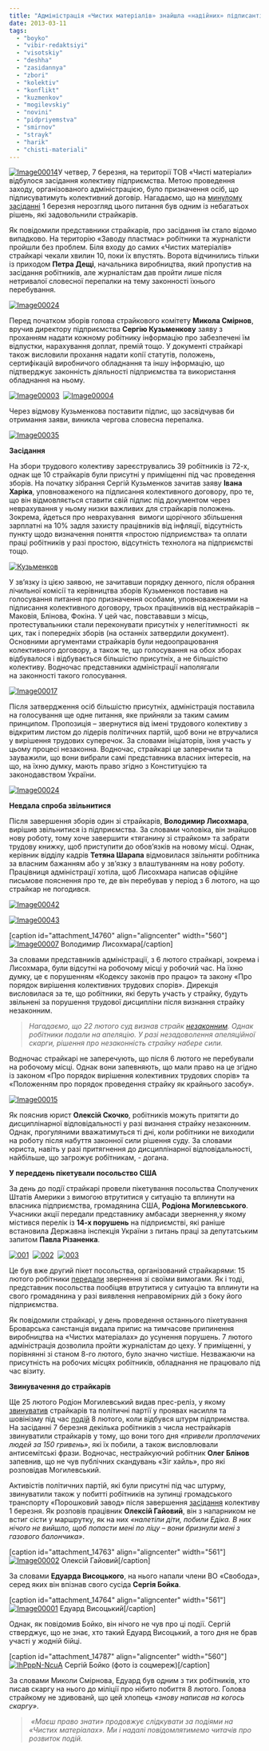 ```yaml
---
title: "Адміністрація «Чистих матеріалів» знайшла «надійних» підписантів колективного договору"
date: 2013-03-11
tags: 
  - "boyko"
  - "vibir-redaktsiyi"
  - "visotskiy"
  - "deshha"
  - "zasidannya"
  - "zbori"
  - "kolektiv"
  - "konflikt"
  - "kuzmenkov"
  - "mogilevskiy"
  - "novini"
  - "pidpriyemstva"
  - "smirnov"
  - "strayk"
  - "harik"
  - "chisti-materiali"
---
```


[![Image00014](https://mpz.brovary.org/wp-content/uploads/2013/03/Image00014.jpg)](https://mpz.brovary.org/wp-content/uploads/2013/03/Image00014.jpg)У четвер, 7 березня, на території ТОВ «Чисті матеріали» відбулося засідання колективу підприємства. Метою проведення заходу, організованого адміністрацією, було призначення осіб, що підписуватимуть колективний договір. Нагадаємо, що на [минулому засіданні](https://mpz.brovary.org/kolektivniy-dogovir-na-chistih-materialah-zatverdila-menshist-trudovogo-kolektivu/) 1 березня нерозгляд цього питання був одним із небагатьох рішень, які задовольнили страйкарів.

Як повідомили представники страйкарів, про засідання їм стало відомо випадково. На територію «Заводу пластмас» робітники та журналісти пройшли без проблем. Біля входу до самих «Чистих матеріалів» страйкарі чекали хвилин 10, поки їх впустять. Ворота відчинились тільки із приходом **Петра Дещі**, начальника виробництва, який пропустив на засідання робітників, але журналістам дав пройти лише після нетривалої словесної перепалки на тему законності їхнього перебування.

[![Image00024](https://mpz.brovary.org/wp-content/uploads/2013/03/Image00024.jpg)](https://mpz.brovary.org/wp-content/uploads/2013/03/Image00024.jpg)

Перед початком зборів голова страйкового комітету **Микола Смірнов**, вручив директору підприємства **Сергію Кузьменкову** заяву з проханням надати кожному робітнику інформацію про забезпечені їм відпустки, нарахування доплат, премій тощо. У документі страйкарі також висловили прохання надати копії статутів, положень, сертифікацій виробничого обладнання та іншу інформацію, що підтверджує законність діяльності підприємства та використання обладнання на ньому.

[![Image00003](https://mpz.brovary.org/wp-content/uploads/2013/03/Image00003.jpg)](https://mpz.brovary.org/wp-content/uploads/2013/03/Image00003.jpg)  [![Image00004](https://mpz.brovary.org/wp-content/uploads/2013/03/Image00004.jpg)](https://mpz.brovary.org/wp-content/uploads/2013/03/Image00004.jpg)

Через відмову Кузьменкова поставити підпис, що засвідчував би отримання заяви, виникла чергова словесна перепалка.

[![Image00035](https://mpz.brovary.org/wp-content/uploads/2013/03/Image00035.jpg)](https://mpz.brovary.org/wp-content/uploads/2013/03/Image00035.jpg)

**Засідання**

На збори трудового колективу зареєструвались 39 робітників із 72-х, однак ще 10 страйкарів були присутні у приміщенні під час проведення зборів. На початку зібрання Сергій Кузьменков зачитав заяву **Івана Харіка**, уповноваженого на підписання колективного договору, про те, що він відмовляється ставити свій підпис під документом через неврахування у ньому низки важливих для страйкарів положень. Зокрема, йдеться про неврахування  вимоги щорічного збільшення зарплатні на 10% задля захисту працівників від інфляції, відсутність пункту щодо визначення поняття «простою підприємства» та оплати праці робітників у разі простою, відсутність технолога на підприємстві тощо.

[![Кузьменков](https://mpz.brovary.org/wp-content/uploads/2013/03/Kuzmenkov.jpg)](https://mpz.brovary.org/wp-content/uploads/2013/03/Kuzmenkov.jpg)

У зв’язку із цією заявою, не зачитавши порядку денного, після обрання лічильної комісії та керівництва зборів Кузьменков поставив на голосування питання про призначення особами, уповноваженими на підписання колективного договору, трьох працівників від нестрайкарів – Маковія, Блінова, Фокіна. У цей час, повстававши з місць, протестувальники стали переконувати присутніх у нелегітимності  як цих, так і попередніх зборів (на останніх затвердили документ). Основними аргументами страйкарів були недоопрацювання колективного договору, а також те, що голосування на обох зборах відбувалося і відбувається більшістю присутніх, а не більшістю колективу. Водночас представники адміністрації наполягали на законності такого голосування.

[![Image00017](https://mpz.brovary.org/wp-content/uploads/2013/03/Image00017.jpg)](https://mpz.brovary.org/wp-content/uploads/2013/03/Image00017.jpg)

Після затвердження осіб більшістю присутніх, адміністрація поставила на голосування ще одне питання, яке прийняли за таким самим принципом. Пропозиція – звернутися від імені трудового колективу з відкритим листом до лідерів політичних партій, щоб вони не втручалися у вирішення трудових суперечок. За словами ініціаторів, їхня участь у цьому процесі незаконна. Водночас, страйкарі це заперечили та зауважили, що вони вибрали самі представника власних інтересів, на що, на їхню думку, мають право згідно з Конституцією та законодавством України.

[![Image00024](https://mpz.brovary.org/wp-content/uploads/2013/03/Image000241.jpg)](https://mpz.brovary.org/wp-content/uploads/2013/03/Image000241.jpg)

**Невдала спроба звільнитися**

Після завершення зборів один зі страйкарів, **Володимир Лисохмара**, вирішив звільнитися із підприємства. За словами чоловіка, він знайшов нову роботу, тому хоче завершити «тяганину зі страйком» та забрати трудову книжку, щоб приступити до обов’язків на новому місці. Однак, керівник відділу кадрів **Тетяна Шарапа** відмовилася звільняти робітника за власним бажанням або у зв’язку з влаштуванням на нову роботу. Працівниця адміністрації хотіла, щоб Лисохмара написав офіційне письмове пояснення про те, де він перебував у період з 6 лютого, на що страйкар не погодився.

[![Image00042](https://mpz.brovary.org/wp-content/uploads/2013/03/Image00042.jpg)](https://mpz.brovary.org/wp-content/uploads/2013/03/Image00042.jpg)

[![Image00043](https://mpz.brovary.org/wp-content/uploads/2013/03/Image00043.jpg)](https://mpz.brovary.org/wp-content/uploads/2013/03/Image00043.jpg)

\[caption id="attachment\_14760" align="aligncenter" width="560"\][![Image00007](https://mpz.brovary.org/wp-content/uploads/2013/03/Image00007.jpg "Володимир Лисохмара")](https://mpz.brovary.org/wp-content/uploads/2013/03/Image00007.jpg) Володимир Лисохмара\[/caption\]

За словами представників адміністрації, з 6 лютого страйкарі, зокрема і Лисохмара, були відсутні на робочому місці у робочий час. На їхню думку, це є порушенням «Кодексу законів про працю» та закону «Про порядок вирішення колективних трудових спорів». Дирекція висловилася за те, що робітники, які беруть участь у страйку, будуть звільнені за порушення трудової дисципліни після визнання страйку незаконним.

> _Нагадаємо, що 22 лютого суд визнав страйк [незаконним](https://mpz.brovary.org/sud-viznav-strayk-na-chistih-materialah-nezakonnim/). Однак робітники подали на апеляцію. У разі незадоволення апеляційної скарги, рішення про незаконність страйку набере сили._

Водночас страйкарі не заперечують, що після 6 лютого не перебували на робочому місці. Однак вони запевняють, що мали право на це згідно із законом «Про порядок вирішення колективних трудових спорів» та «Положенням про порядок проведення страйку як крайнього засобу».

[![Image00015](https://mpz.brovary.org/wp-content/uploads/2013/03/Image000151.jpg)](https://mpz.brovary.org/wp-content/uploads/2013/03/Image000151.jpg)

Як пояснив юрист **Олексій Скочко**, робітників можуть притягти до дисциплінарної відповідальності у разі визнання страйку незаконним. Однак, прогуляними вважатимуться ті дні, коли робітники не виходили на роботу після набуття законної сили рішення суду. За словами юриста, навіть у разі притягнення до дисциплінарної відповідальності, найбільше, що загрожує робітникам, - догана.

**У переддень пікетували посольство США**

За день до події страйкарі провели пікетування посольства Сполучених Штатів Америки з вимогою втрутитися у ситуацію та вплинути на власника підприємства, громадянина США, **Родіона Могилевського**. Учасники акції передали представнику амбасади звернення,у якому містився перелік із **14-х порушень** на підприємстві, які раніше встановила Державна інспекція України з питань праці за депутатським запитом **Павла Різаненка**.

[![001](https://mpz.brovary.org/wp-content/uploads/2013/03/0011.jpg)](https://mpz.brovary.org/wp-content/uploads/2013/03/0011.jpg)  [![002](https://mpz.brovary.org/wp-content/uploads/2013/03/0021.jpg)](https://mpz.brovary.org/wp-content/uploads/2013/03/0021.jpg)  [![003](https://mpz.brovary.org/wp-content/uploads/2013/03/0031.jpg)](https://mpz.brovary.org/wp-content/uploads/2013/03/0031.jpg)

Це був вже другий пікет посольства, організований страйкарями: 15 лютого робітники [передали](https://mpz.brovary.org/straykari-chistih-materialiv-prosyat-vtrutitisya-u-konflikt-ssha/) звернення зі своїми вимогами. Як і тоді, представник посольства пообіцяв втрутитися у ситуацію та вплинути на свого громадянина у разі виявлення неправомірних дій з боку його підприємства.

Як повідомили страйкарі, у день проведення останнього пікетування Броварська санстанція видала припис на тимчасове припинення виробництва на «Чистих матеріалах» до усунення порушень. 7 лютого адміністрація дозволила пройти журналістам до цеху. У приміщенні, у порівнянні зі станом 8-го лютого, було значно чистіше. Незважаючи на присутність на робочих місцях робітників, обладнання не працювало під час візиту.

**Звинувачення до страйкарів**

Ще 25 лютого Родіон Могилевський видав прес-реліз, у якому [звинуватив](https://mpz.brovary.org/rodion-mogilevskiy-breshe-vipravdovuyuchis-za-podiyi-na-chistih-materialah/) страйкарів та політичні партії у проявах насилля та шовінізму під час [подій](https://mpz.brovary.org/miting-straykariv-bilya-miskradi-zavershivsya-shturmom-pidpriyemstva-chisti-materiali/) 8 лютого, коли відбувся штурм підприємства. На засіданні 7 березня декілька робітників з числа нестрайкарів звинуватили страйкарів у тому, що вони того дня _«привели проплачених людей за 150 гривень»_, які їх побили, а також висловлювали антисемітські фрази. Водночас, нестрайкуючий робітник **Олег Блінов** запевнив, що не чув публічних скандувань «Зіг хайль», про які розповідав Могилевський.

Активістів політичних партій, які були присутні під час штурму, звинуватили також у побитті робітників на зупинці громадського транспорту «Порошковий завод» після завершення [засідання](https://mpz.brovary.org/kolektivniy-dogovir-na-chistih-materialah-zatverdila-menshist-trudovogo-kolektivu/) колективу 1 березня. Як розповів працівник **Олексій Гайовий**, він з напарником не встиг сісти у маршрутку, як на них _«налетіли діти, побили Едіка. В них нічого не вийшло, щоб попасти мені по ліцу – вони бризнули мені з газового балончика»_.

\[caption id="attachment\_14763" align="aligncenter" width="561"\][![Image00002](https://mpz.brovary.org/wp-content/uploads/2013/03/Image00002.jpg "Олексій Гайовий")](https://mpz.brovary.org/wp-content/uploads/2013/03/Image00002.jpg) Олексій Гайовий\[/caption\]

За словами **Едуарда Висоцького**, на нього напали члени ВО «Свобода», серед яких він впізнав свого сусіда **Сергія Бойка**.

\[caption id="attachment\_14764" align="aligncenter" width="561"\][![Image00001](https://mpz.brovary.org/wp-content/uploads/2013/03/Image00001.jpg "Едуард Висоцький")](https://mpz.brovary.org/wp-content/uploads/2013/03/Image00001.jpg) Едуард Висоцький\[/caption\]

Однак, як повідомив Бойко, він нічого не чув про ці події. Сергій стверджує, що не знає, хто такий Едуард Висоцький, а того дня не брав участі у жодній бійці.

\[caption id="attachment\_14787" align="aligncenter" width="560"\][![lhPppN-NcuA](https://mpz.brovary.org/wp-content/uploads/2013/03/lhPppN-NcuA.jpg "Сергій Бойко (фото із соцмереж)")](https://mpz.brovary.org/wp-content/uploads/2013/03/lhPppN-NcuA.jpg) Сергій Бойко (фото із соцмереж)\[/caption\]

За словами Миколи Смірнова, Едуард був одним з тих робітників, хто писав скаргу на нього до міліції про нібито побиття 8 лютого. Голова страйкому не здивованй, що цей хлопець _«знову написав на когось скаргу»_.

>  _«Маєш право знати» продовжує слідкувати за подіями на «Чистих матеріалах». Ми і надалі повідомлятимемо читачів про розвиток подій._
